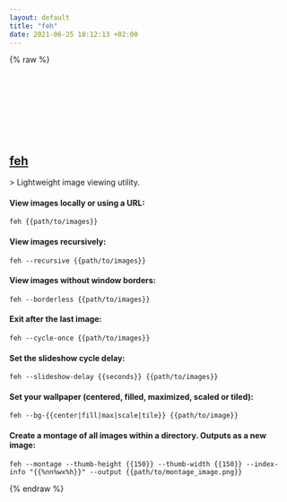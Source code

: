 ```yaml
---
layout: default
title: "feh"
date: 2021-06-25 18:12:13 +02:00
---
```

{% raw %}
<h2 id="feh">
  <a href="/en/linux/feh.html">feh</a> <a href="#feh"><svg class="icon">
    <use href="/assets/images/unicode_sprite.svg#link" />
  </svg></a>
</h2>
> Lightweight image viewing utility.

#### View images locally or using a URL:
```shell
feh {{path/to/images}}
```
#### View images recursively:
```shell
feh --recursive {{path/to/images}}
```
#### View images without window borders:
```shell
feh --borderless {{path/to/images}}
```
#### Exit after the last image:
```shell
feh --cycle-once {{path/to/images}}
```
#### Set the slideshow cycle delay:
```shell
feh --slideshow-delay {{seconds}} {{path/to/images}}
```
#### Set your wallpaper (centered, filled, maximized, scaled or tiled):
```shell
feh --bg-{{center|fill|max|scale|tile}} {{path/to/image}}
```
#### Create a montage of all images within a directory. Outputs as a new image:
```shell
feh --montage --thumb-height {{150}} --thumb-width {{150}} --index-info "{{%nn%wx%h}}" --output {{path/to/montage_image.png}}
```
{% endraw %}